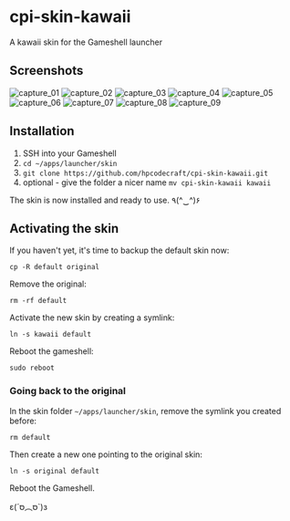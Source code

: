 # cpi-skin-kawaii

A kawaii skin for the Gameshell launcher

## Screenshots

![capture_01](https://user-images.githubusercontent.com/1476865/43688996-b089c6d8-98f3-11e8-86a0-c0079eb5da59.png)
![capture_02](https://user-images.githubusercontent.com/1476865/43688997-b0a04aa2-98f3-11e8-881e-7b2aba41c9ea.png)
![capture_03](https://user-images.githubusercontent.com/1476865/43688998-b0b700bc-98f3-11e8-8de4-53d211513ac6.png)
![capture_04](https://user-images.githubusercontent.com/1476865/43688999-b0cd93b8-98f3-11e8-832f-e50b5a206373.png)
![capture_05](https://user-images.githubusercontent.com/1476865/43689000-b0e3b562-98f3-11e8-90cb-2aaa11177afd.png)
![capture_06](https://user-images.githubusercontent.com/1476865/43689001-b0fae43a-98f3-11e8-8a5d-eef5b992a8cb.png)
![capture_07](https://user-images.githubusercontent.com/1476865/43689002-b1105cfc-98f3-11e8-888a-79a64f812d1d.png)
![capture_08](https://user-images.githubusercontent.com/1476865/43689003-b125c326-98f3-11e8-9538-9f2f3d02ddfa.png)
![capture_09](https://user-images.githubusercontent.com/1476865/43689004-b13b3be8-98f3-11e8-99fa-259ed0b7aaff.png)

## Installation

1.  SSH into your Gameshell
2.  `cd ~/apps/launcher/skin`
3.  `git clone https://github.com/hpcodecraft/cpi-skin-kawaii.git`
4.  optional - give the folder a nicer name
    `mv cpi-skin-kawaii kawaii`

The skin is now installed and ready to use. ٩(^‿^)۶

## Activating the skin

If you haven't yet, it's time to backup the default skin now:

`cp -R default original`

Remove the original:

`rm -rf default`

Activate the new skin by creating a symlink:

`ln -s kawaii default`

Reboot the gameshell:

`sudo reboot`

### Going back to the original

In the skin folder `~/apps/launcher/skin`, remove the symlink you created before:

`rm default`

Then create a new one pointing to the original skin:

`ln -s original default`

Reboot the Gameshell.

ε(´סּ︵סּ`)з

